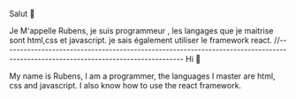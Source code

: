 Salut 👋

Je M'appelle Rubens, je suis programmeur , les langages que je maitrise sont html,css et javascript. je sais également utiliser le framework react.
//---------------------------------------------------------------------------------------------------------------------------------
Hi 👋

My name is Rubens, I am a programmer, the languages ​​I master are html, css and javascript. I also know how to use the react framework.
